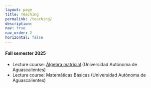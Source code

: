```yaml
---
layout: page
title: Teaching
permalink: /teaching/
description: 
nav: true
nav_order: 2
horizontal: false
---
```


#### Fall semester 2025

- Lecture course: [Álgebra matricial](_teaching/ws25_algebramatricial) (Universidad Autónoma de Aguascalientes)
- Lecture course: Matemáticas Básicas (Universidad Autónoma de Aguascalientes)